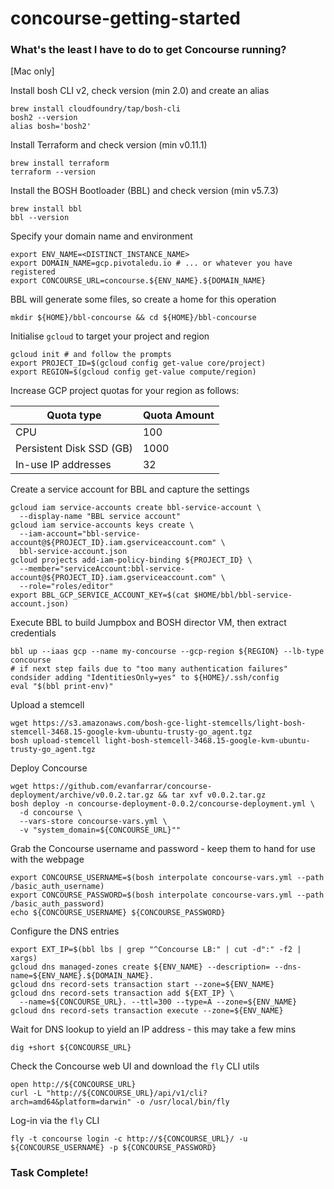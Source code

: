 # concourse-getting-started
### What's the least I have to do to get Concourse running?

[Mac only]

Install bosh CLI v2, check version (min 2.0) and create an alias
```
brew install cloudfoundry/tap/bosh-cli
bosh2 --version
alias bosh='bosh2'
```

Install Terraform and check version (min v0.11.1)
```
brew install terraform
terraform --version
```

Install the BOSH Bootloader (BBL) and check version (min v5.7.3)
```
brew install bbl
bbl --version
```

Specify your domain name and environment
```
export ENV_NAME=<DISTINCT_INSTANCE_NAME>
export DOMAIN_NAME=gcp.pivotaledu.io # ... or whatever you have registered
export CONCOURSE_URL=concourse.${ENV_NAME}.${DOMAIN_NAME}
```

BBL will generate some files, so create a home for this operation
```
mkdir ${HOME}/bbl-concourse && cd ${HOME}/bbl-concourse
```

Initialise `gcloud` to target your project and region
```
gcloud init # and follow the prompts
export PROJECT_ID=$(gcloud config get-value core/project)
export REGION=$(gcloud config get-value compute/region)
```

Increase GCP project quotas for your region as follows:

Quota type               | Quota Amount
------------------------ | ------------
CPU                      | 100
Persistent Disk SSD (GB) | 1000
In-use IP addresses      | 32

Create a service account for BBL and capture the settings
```
gcloud iam service-accounts create bbl-service-account \
  --display-name "BBL service account"
gcloud iam service-accounts keys create \
  --iam-account="bbl-service-account@${PROJECT_ID}.iam.gserviceaccount.com" \
  bbl-service-account.json
gcloud projects add-iam-policy-binding ${PROJECT_ID} \
  --member="serviceAccount:bbl-service-account@${PROJECT_ID}.iam.gserviceaccount.com" \
  --role="roles/editor"
export BBL_GCP_SERVICE_ACCOUNT_KEY=$(cat $HOME/bbl/bbl-service-account.json)
```

Execute BBL to build Jumpbox and BOSH director VM, then extract credentials
```
bbl up --iaas gcp --name my-concourse --gcp-region ${REGION} --lb-type concourse
# if next step fails due to "too many authentication failures" condsider adding "IdentitiesOnly=yes" to ${HOME}/.ssh/config
eval "$(bbl print-env)"
```

Upload a stemcell
```
wget https://s3.amazonaws.com/bosh-gce-light-stemcells/light-bosh-stemcell-3468.15-google-kvm-ubuntu-trusty-go_agent.tgz
bosh upload-stemcell light-bosh-stemcell-3468.15-google-kvm-ubuntu-trusty-go_agent.tgz
```

Deploy Concourse
```
wget https://github.com/evanfarrar/concourse-deployment/archive/v0.0.2.tar.gz && tar xvf v0.0.2.tar.gz
bosh deploy -n concourse-deployment-0.0.2/concourse-deployment.yml \
  -d concourse \
  --vars-store concourse-vars.yml \
  -v "system_domain=${CONCOURSE_URL}""
```

Grab the Concourse username and password - keep them to hand for use with the webpage
```
export CONCOURSE_USERNAME=$(bosh interpolate concourse-vars.yml --path /basic_auth_username)
export CONCOURSE_PASSWORD=$(bosh interpolate concourse-vars.yml --path /basic_auth_password)
echo ${CONCOURSE_USERNAME} ${CONCOURSE_PASSWORD}
```

Configure the DNS entries
```
export EXT_IP=$(bbl lbs | grep "^Concourse LB:" | cut -d":" -f2 | xargs)
gcloud dns managed-zones create ${ENV_NAME} --description= --dns-name=${ENV_NAME}.${DOMAIN_NAME}.
gcloud dns record-sets transaction start --zone=${ENV_NAME}
gcloud dns record-sets transaction add ${EXT_IP} \
  --name=${CONCOURSE_URL}. --ttl=300 --type=A --zone=${ENV_NAME}
gcloud dns record-sets transaction execute --zone=${ENV_NAME}
```

Wait for DNS lookup to yield an IP address - this may take a few mins

```
dig +short ${CONCOURSE_URL}
```

Check the Concourse web UI and download the `fly` CLI utils
```
open http://${CONCOURSE_URL}
curl -L "http://${CONCOURSE_URL}/api/v1/cli?arch=amd64&platform=darwin" -o /usr/local/bin/fly
```

Log-in via the `fly` CLI
```
fly -t concourse login -c http://${CONCOURSE_URL}/ -u ${CONCOURSE_USERNAME} -p ${CONCOURSE_PASSWORD}
```

### Task Complete!
